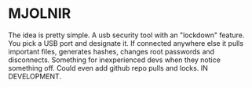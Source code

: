 # MJOLNIR
The idea is pretty simple. A usb security tool with an "lockdown" feature. You pick a USB port and designate it. If connected anywhere else it pulls important files, generates hashes, changes root passwords and disconnects. Something for inexperienced devs when they notice something off. Could even add github repo pulls and locks. IN DEVELOPMENT.
